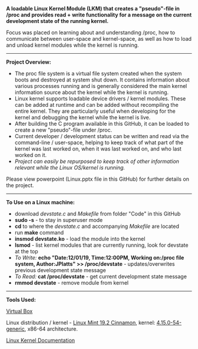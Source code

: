 <b>A loadable Linux Kernel Module (LKM) that creates a "pseudo"-file in /proc and provides read + write functionality for a message on the current development state of the running kernel.</b>

Focus was placed on learning about and understanding /proc, how to communicate between user-space and kernel-space, as well as how to load and unload kernel modules while the kernel is running.

***

<b>Project Overview:</b>

- The proc file system is a virtual file system created when the system boots and destroyed at system shut down. It contains information about various processes running and is generally considered the main kernel information source about the kernel while the kernel is running.
- Linux kernel supports loadable device drivers / kernel modules. These can be added at runtime and can be added without recompiling the entire kernel. They are particularly useful when developing for the kernel and debugging the kernel while the kernel is live.
- After building the C program available in this GitHub, it can be loaded to create a new "pseudo"-file under /proc.
- Current developer / development status can be written and read via the command-line / user-space, helping to keep track of what part of the kernel was last worked on, when it was last worked on, and who last worked on it.
- <i>Project can easily be repurposed to keep track of other information relevant while the Linux OS/kernel is running.</i>

Please view powerpoint (Linux.pptx file in this GitHub) for further details on the project.

***

<b>To Use on a Linux machine:</b>
- download <i>devstate.c</i> and <i>Makefile</i> from folder "Code" in this GitHub
- <b>sudo -s</b> - to stay in superuser mode
- <b>cd</b> to where the <i>devstate.c</i> and accompanying <i>Makefile</i> are located
- run <b>make</b> command
- <b>insmod devstate.ko</b> - load the module into the kernel
- <b>lsmod</b> - list kernel modules that are currently running, look for devstate at the top
- <i>To Write: </i><b>echo "Date:12/01/19, Time:12:00PM, Working on:/proc file system, Author:JPlatts" >> /proc/devstate</b> - updates/overwrites previous development state message
- <i>To Read: </i><b>cat /proc/devstate</b> - get current development state message
- <b>rmmod devstate</b> - remove module from kernel

***

<b>Tools Used:</b>

<a href="https://www.virtualbox.org/" target="_blank">Virtual Box</a>

Linux distribution / kernel - <a href="https://linuxmint.com/" target="_blank">Linux Mint 19.2 Cinnamon</a>, kernel: <a href="https://www.kernel.org/" target="_blank">4.15.0-54-generic</a>, x86-64 architecture.</b>

<a href="https://github.com/torvalds/linux" target="_blank">Linux Kernel Documentation</a>
